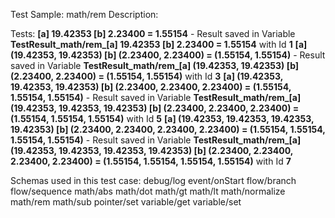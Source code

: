 Test Sample: math/rem
Description: 

Tests:
	**[a] 19.42353 [b] 2.23400 = 1.55154** - Result saved in Variable **TestResult_math/rem_[a] 19.42353 [b] 2.23400 = 1.55154** with Id **1**
	**[a] (19.42353, 19.42353) [b] (2.23400, 2.23400) = (1.55154, 1.55154)** - Result saved in Variable **TestResult_math/rem_[a] (19.42353, 19.42353) [b] (2.23400, 2.23400) = (1.55154, 1.55154)** with Id **3**
	**[a] (19.42353, 19.42353, 19.42353) [b] (2.23400, 2.23400, 2.23400) = (1.55154, 1.55154, 1.55154)** - Result saved in Variable **TestResult_math/rem_[a] (19.42353, 19.42353, 19.42353) [b] (2.23400, 2.23400, 2.23400) = (1.55154, 1.55154, 1.55154)** with Id **5**
	**[a] (19.42353, 19.42353, 19.42353, 19.42353) [b] (2.23400, 2.23400, 2.23400, 2.23400) = (1.55154, 1.55154, 1.55154, 1.55154)** - Result saved in Variable **TestResult_math/rem_[a] (19.42353, 19.42353, 19.42353, 19.42353) [b] (2.23400, 2.23400, 2.23400, 2.23400) = (1.55154, 1.55154, 1.55154, 1.55154)** with Id **7**

Schemas used in this test case:
	debug/log
	event/onStart
	flow/branch
	flow/sequence
	math/abs
	math/dot
	math/gt
	math/lt
	math/normalize
	math/rem
	math/sub
	pointer/set
	variable/get
	variable/set
